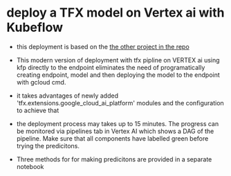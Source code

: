 # deploy a TFX model on Vertex ai with Kubeflow
- this deployment is based on the [the other project in the repo](https://github.com/drb3hn4m/classifier_tfx_vertex)
- This modern version of deployment with tfx pipline on VERTEX ai using kfp directly to the endpoint eliminates the need of programatically creating endpoint, model and then deploying the model to the endpoint with gcloud cmd.

- it takes advantages of newly added 'tfx.extensions.google_cloud_ai_platform' modules and the configuration to achieve that
- the deployment process may takes up to 15 minutes. The progress can be monitored via pipelines tab in Vertex AI which shows a DAG of the pipeline. Make sure that all components have labelled green before trying the predicitons.
- Three methods for for making predicitons are provided in a separate notebook